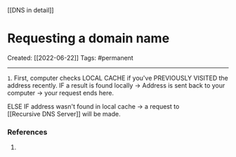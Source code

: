 [[DNS in detail]]

# Requesting a domain name
Created:  [[2022-06-22]]
Tags: #permanent  

---
`1`. First, computer checks LOCAL CACHE if you've PREVIOUSLY VISITED the address recently. 
IF a result is found locally
-> Address is sent back to your computer 
-> your request ends here. 



ELSE IF address wasn't found in local cache 
-> a request to [[Recursive DNS Server]] will be made.












### References
1. 